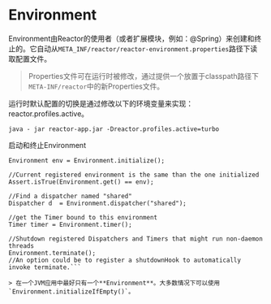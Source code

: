 # Environment
Environment由Reactor的使用者（或者扩展模块，例如：@Spring）来创建和终止的。它自动从`META_INF/reactor/reactor-environment.properties`路径下读取配置文件。

> Properties文件可在运行时被修改，通过提供一个放置于classpath路径下`META-INF/reactor`中的新Properties文件。

运行时默认配置的切换是通过修改以下的环境变量来实现：reactor.profiles.active。
```
java - jar reactor-app.jar -Dreactor.profiles.active=turbo
```

启动和终止Environment

```
Environment env = Environment.initialize();

//Current registered environment is the same than the one initialized
Assert.isTrue(Environment.get() == env);

//Find a dispatcher named "shared"
Dispatcher d  = Environment.dispatcher("shared");

//get the Timer bound to this environment
Timer timer = Environment.timer();

//Shutdown registered Dispatchers and Timers that might run non-daemon threads
Environment.terminate();
//An option could be to register a shutdownHook to automatically invoke terminate.```

> 在一个JVM应用中最好只有一个**Environment**。大多数情况下可以使用`Environment.initializeIfEmpty()`。


